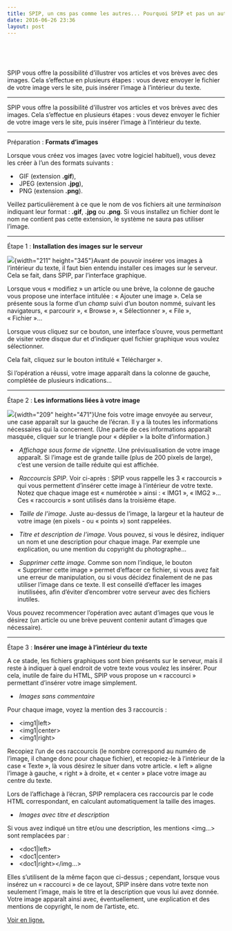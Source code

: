 ```yaml
---
title: SPIP, un cms pas comme les autres... Pourquoi SPIP et pas un autre ? Partie 7, Insérer des images dans le texte
date: 2016-06-26 23:36
layout: post
---
```

 

 

<!--more-->

SPIP vous offre la possibilité d’illustrer vos articles et vos brèves
avec des images. Cela s’effectue en plusieurs étapes : vous devez
envoyer le fichier de votre image vers le site, puis insérer l’image à
l’intérieur du texte.

------------------------------------------------------------------------

SPIP vous offre la possibilité d’illustrer vos articles et vos brèves
avec des images. Cela s’effectue en plusieurs étapes : vous devez
envoyer le fichier de votre image vers le site, puis insérer l’image à
l’intérieur du texte.

------------------------------------------------------------------------

Préparation : **Formats d’images**

Lorsque vous créez vos images (avec votre logiciel habituel), vous devez
les créer à l’un des formats suivants :  
-  GIF (extension **.gif**),  
-  JPEG (extension **.jpg**),  
-  PNG (extension **.png**).

Veillez particulièrement à ce que le nom de vos fichiers ait une
*terminaison* indiquant leur format : **.gif**, **.jpg** ou **.png**. Si
vous installez un fichier dont le nom ne contient pas cette extension,
le système ne saura pas utiliser l’image.

------------------------------------------------------------------------

Étape 1 : **Installation des images sur le serveur**

![](http://www.spip.net/local/cache-vignettes/L211xH345/ins_img1gif-7edb-4e254.gif){width="211"
height="345"}Avant de pouvoir insérer vos images à l’intérieur du texte,
il faut bien entendu installer ces images sur le serveur. Cela se fait,
dans SPIP, par l’interface graphique.

Lorsque vous « modifiez » un article ou une brève, la colonne de gauche
vous propose une interface intitulée : « Ajouter une image ». Cela se
présente sous la forme d’un *champ* suivi d’un bouton nommé, suivant les
navigateurs, « parcourir », « Browse », « Sélectionner », « File »,
« Fichier »...

Lorsque vous cliquez sur ce bouton, une interface s’ouvre, vous
permettant de visiter votre disque dur et d’indiquer quel fichier
graphique vous voulez sélectionner.

Cela fait, cliquez sur le bouton intitulé « Télécharger ».

Si l’opération a réussi, votre image apparaît dans la colonne de gauche,
complétée de plusieurs indications...

------------------------------------------------------------------------

Étape 2 : **Les informations liées à votre image**

![](http://www.spip.net/local/cache-vignettes/L209xH471/ins_img2gif-b89b-4f215.gif){width="209"
height="471"}Une fois votre image envoyée au serveur, une case apparaît
sur la gauche de l’écran. Il y a là toutes les informations nécessaires
qui la concernent. (Une partie de ces informations apparaît masquée,
cliquer sur le triangle pour « déplier » la boîte d’information.)

-  *Affichage sous forme de vignette*. Une prévisualisation de votre
image apparaît. Si l’image est de grande taille (plus de 200 pixels de
large), c’est une version de taille réduite qui est affichée.

-  *Raccourcis SPIP*. Voir ci-après : SPIP vous rappelle les 3
« raccourcis » qui vous permettent d’insérer cette image à l’intérieur
de votre texte. Notez que chaque image est « numérotée » ainsi :
« IMG1 », « IMG2 »... Ces « raccourcis » sont utilisés dans la troisième
étape.

-  *Taille de l’image.* Juste au-dessus de l’image, la largeur et la
hauteur de votre image (en pixels - ou « points ») sont rappelées.

-  *Titre et description de l’image.* Vous pouvez, si vous le désirez,
indiquer un nom et une description pour chaque image. Par exemple une
explication, ou une mention du copyright du photographe...

-  *Supprimer cette image.* Comme son nom l’indique, le bouton
« Supprimer cette image » permet d’effacer ce fichier, si vous avez fait
une erreur de manipulation, ou si vous décidez finalement de ne pas
utiliser l’image dans ce texte. Il est conseillé d’effacer les images
inutilisées, afin d’éviter d’encombrer votre serveur avec des fichiers
inutiles.

Vous pouvez recommencer l’opération avec autant d’images que vous le
désirez (un article ou une brève peuvent contenir autant d’images que
nécessaire).

------------------------------------------------------------------------

Étape 3 : **Insérer une image à l’intérieur du texte**

A ce stade, les fichiers graphiques sont bien présents sur le serveur,
mais il reste à indiquer à quel endroit de votre texte vous voulez les
insérer. Pour cela, inutile de faire du HTML, SPIP vous propose un
« raccourci » permettant d’insérer votre image simplement.

-  *Images sans commentaire*

Pour chaque image, voyez la mention des 3 raccourcis :  
-  &lt;img1|left&gt;  
-  &lt;img1|center&gt;  
-  &lt;img1|right&gt;

Recopiez l’un de ces raccourcis (le nombre correspond au numéro de
l’image, il change donc pour chaque fichier), et recopiez-le à
l’intérieur de la case « Texte », là vous désirez le situer dans votre
article. « left » aligne l’image à gauche, « right » à droite, et
« center » place votre image au centre du texte.

Lors de l’affichage à l’écran, SPIP remplacera ces raccourcis par le
code HTML correspondant, en calculant automatiquement la taille des
images.

-  *Images avec titre et description*

Si vous avez indiqué un titre et/ou une description, les mentions
<img...> sont remplacées par :  
-  &lt;doc1|left&gt;  
-  &lt;doc1|center&gt;  
-  &lt;doc1|right&gt;</img...>

Elles s’utilisent de la même façon que ci-dessus ; cependant, lorsque
vous insérez un « raccourci » de ce layout, SPIP insère dans votre texte
non seulement l’image, mais le titre et la description que vous lui avez
donnée. Votre image apparaît ainsi avec, éventuellement, une explication
et des mentions de copyright, le nom de l’artiste, etc.

[Voir en
ligne.](http://www.spip.net/aide/?exec=aide&aide=ins_img#contenu-aide)
